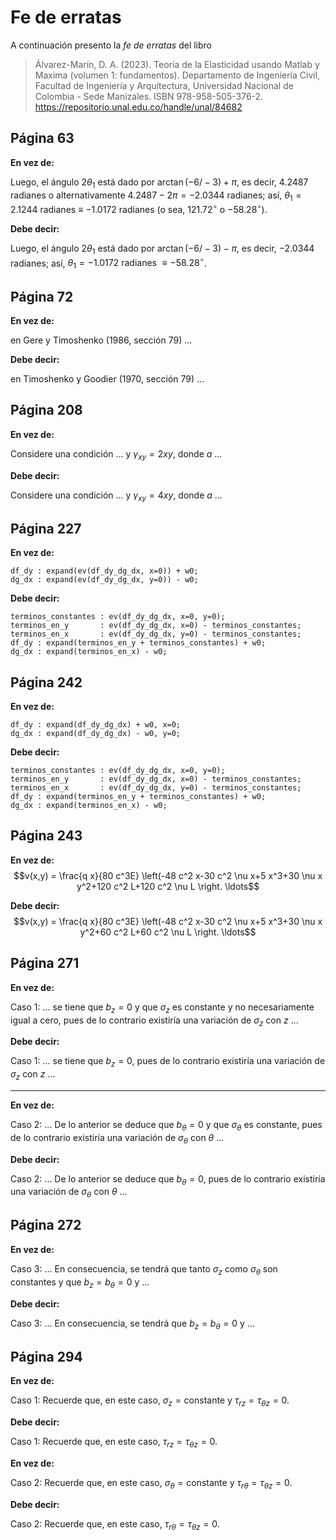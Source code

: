 # Fe de erratas

A continuación presento la *fe de erratas* del libro

> Álvarez-Marín, D. A. (2023). Teoría de la Elasticidad usando Matlab y Maxima (volumen 1: fundamentos). Departamento de Ingeniería Civil, Facultad de Ingeniería y Arquitectura, Universidad Nacional de Colombia - Sede Manizales. ISBN 978-958-505-376-2. https://repositorio.unal.edu.co/handle/unal/84682

## Página 63

**En vez de:**

Luego, el ángulo $2\theta_1$ está dado por $\arctan(-6/-3) + \pi$, es decir, $4.2487$ radianes o alternativamente $4.2487 - 2\pi = -2.0344$ radianes; así, $\theta_1 = 2.1244$ radianes $\equiv$ $-1.0172$ radianes (o sea, $121.72^\circ$ o $-58.28^\circ$).

**Debe decir:**

Luego, el ángulo $2\theta_1$ está dado por $\arctan(-6/-3) - \pi$, es decir, $-2.0344$ radianes; así, $\theta_1 = -1.0172 \text{ radianes } \equiv -58.28^\circ$.


## Página 72

**En vez de:**

en Gere y Timoshenko (1986, sección 79) ...

**Debe decir:**

en Timoshenko y Goodier (1970, sección 79) ...



## Página 208

**En vez de:**

Considere una condición ... y $\gamma_{xy} = 2xy$, donde $a$ ...

**Debe decir:**

Considere una condición ... y $\gamma_{xy} = 4xy$, donde $a$ ...



## Página 227

**En vez de:**
```
df_dy : expand(ev(df_dy_dg_dx, x=0)) + w0;
dg_dx : expand(ev(df_dy_dg_dx, y=0)) - w0;
```

**Debe decir:**
```
terminos_constantes : ev(df_dy_dg_dx, x=0, y=0);
terminos_en_y       : ev(df_dy_dg_dx, x=0) - terminos_constantes;
terminos_en_x       : ev(df_dy_dg_dx, y=0) - terminos_constantes;
df_dy : expand(terminos_en_y + terminos_constantes) + w0;
dg_dx : expand(terminos_en_x) - w0;
```


## Página 242

**En vez de:**
```
df_dy : expand(df_dy_dg_dx) + w0, x=0;
dg_dx : expand(df_dy_dg_dx) - w0, y=0;
```

**Debe decir:**
```
terminos_constantes : ev(df_dy_dg_dx, x=0, y=0);
terminos_en_y       : ev(df_dy_dg_dx, x=0) - terminos_constantes;
terminos_en_x       : ev(df_dy_dg_dx, y=0) - terminos_constantes;
df_dy : expand(terminos_en_y + terminos_constantes) + w0;
dg_dx : expand(terminos_en_x) - w0;
```


## Página 243

**En vez de:**
$$v(x,y) = \frac{q x}{80 c^3E} \left(-48 c^2 x-30 c^2 \nu x+5 x^3+30 \nu x y^2+120 c^2 L+120 c^2 \nu L \right. \ldots$$

**Debe decir:**
$$v(x,y) = \frac{q x}{80 c^3E} \left(-48 c^2 x-30 c^2 \nu x+5 x^3+30 \nu x y^2+60 c^2 L+60 c^2 \nu L \right. \ldots$$

## Página 271

**En vez de:**

Caso 1: ... se tiene que $b_z = 0$ y que $\sigma_z$ es constante y no necesariamente igual a cero, pues de lo contrario existiría una variación de $\sigma_z$ con $z$ ...

**Debe decir:**

Caso 1: ... se tiene que $b_z = 0$, pues de lo contrario existiría una variación de $\sigma_z$ con $z$ ...

---

**En vez de:**

Caso 2: ... De lo anterior se deduce que $b_\theta = 0$ y que $\sigma_\theta$ es constante, pues de lo contrario existiría una variación de $\sigma_\theta$ con $\theta$ ...

**Debe decir:**

Caso 2: ... De lo anterior se deduce que $b_\theta = 0$, pues de lo contrario existiría una variación de $\sigma_\theta$ con $\theta$ ...

## Página 272

**En vez de:**

Caso 3: ... En consecuencia, se tendrá que tanto $\sigma_z$ como $\sigma_\theta$ son constantes y que $b_z=b_\theta=0$ y ...

**Debe decir:**

Caso 3: ... En consecuencia, se tendrá que $b_z=b_\theta=0$ y ...

## Página 294

**En vez de:**

Caso 1: Recuerde que, en este caso, $\sigma_z = \text{constante}$ y $\tau_{rz} = \tau_{\theta z} = 0$.

**Debe decir:**

Caso 1: Recuerde que, en este caso, $\tau_{rz} = \tau_{\theta z} = 0$.

**En vez de:**

Caso 2: Recuerde que, en este caso, $\sigma_\theta = \text{constante}$ y $\tau_{r\theta} = \tau_{\theta z} = 0$.

**Debe decir:**

Caso 2: Recuerde que, en este caso, $\tau_{r\theta} = \tau_{\theta z} = 0$.
